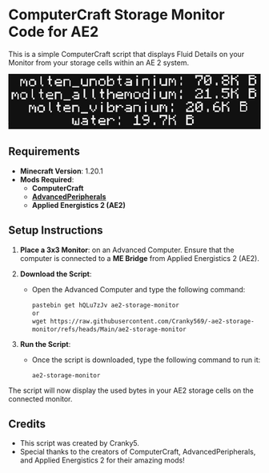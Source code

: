 # ComputerCraft Storage Monitor Code for AE2

This is a simple ComputerCraft script that displays Fluid Details on your Monitor from your storage cells within an AE 2 system.

<p align="center">
  <img src="https://raw.githubusercontent.com/Cranky569/cc-ae2-fluid-details-monitor/refs/heads/main/fluid%20monitor.JPG" alt="screen">
</p>

## Requirements
- **Minecraft Version**: 1.20.1
- **Mods Required**: 
  - **ComputerCraft**
  - **[AdvancedPeripherals](https://github.com/IntelligenceModding/AdvancedPeripherals)**
  - **Applied Energistics 2 (AE2)**

## Setup Instructions

1. **Place a 3x3 Monitor**: 
   on an Advanced Computer. Ensure that the computer is connected to a **ME Bridge** from Applied Energistics 2 (AE2).

2. **Download the Script**:
   - Open the Advanced Computer and type the following command:
     ```
     pastebin get hQLu7zJv ae2-storage-monitor
     or
     wget https://raw.githubusercontent.com/Cranky569/-ae2-storage-monitor/refs/heads/Main/ae2-storage-monitor
     ```

3. **Run the Script**:
   - Once the script is downloaded, type the following command to run it:
     ```
     ae2-storage-monitor
     ```

The script will now display the used bytes in your AE2 storage cells on the connected monitor.

## Credits

- This script was created by Cranky5.
- Special thanks to the creators of ComputerCraft, AdvancedPeripherals, and Applied Energistics 2 for their amazing mods!
